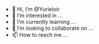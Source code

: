 - 👋 Hi, I’m @Yurieloir
- 👀 I’m interested in ...
- 🌱 I’m currently learning ...
- 💞️ I’m looking to collaborate on ...
- 📫 How to reach me ...

<!---
Yurieloir/Yurieloir is a ✨ special ✨ repository because its `README.md` (this file) appears on your GitHub profile.
You can click the Preview link to take a look at your changes.
--->

